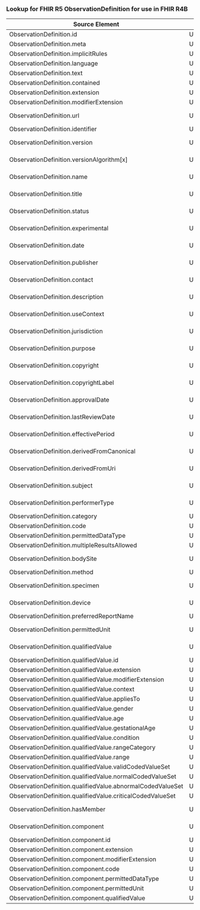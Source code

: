 ### Lookup for FHIR R5 ObservationDefinition for use in FHIR R4B

| Source Element | Usage | Target |
| -------------- | ----- | ------ |
| ObservationDefinition.id | UseElementSameName | ObservationDefinition.id |
| ObservationDefinition.meta | UseElementSameName | ObservationDefinition.meta |
| ObservationDefinition.implicitRules | UseElementSameName | ObservationDefinition.implicitRules |
| ObservationDefinition.language | UseElementSameName | ObservationDefinition.language |
| ObservationDefinition.text | UseElementSameName | ObservationDefinition.text |
| ObservationDefinition.contained | UseElementSameName | ObservationDefinition.contained |
| ObservationDefinition.extension | UseElementSameName | ObservationDefinition.extension |
| ObservationDefinition.modifierExtension | UseElementSameName | ObservationDefinition.modifierExtension |
| ObservationDefinition.url | UseExtension | http://hl7.org/fhir/5.0/StructureDefinition/extension-ObservationDefinition.url |
| ObservationDefinition.identifier | UseElementSameName | ObservationDefinition.identifier |
| ObservationDefinition.version | UseExtension | http://hl7.org/fhir/5.0/StructureDefinition/extension-ObservationDefinition.version |
| ObservationDefinition.versionAlgorithm[x] | UseExtension | http://hl7.org/fhir/5.0/StructureDefinition/extension-ObservationDefinition.versionAlgorithm |
| ObservationDefinition.name | UseExtension | http://hl7.org/fhir/5.0/StructureDefinition/extension-ObservationDefinition.name |
| ObservationDefinition.title | UseExtension | http://hl7.org/fhir/5.0/StructureDefinition/extension-ObservationDefinition.title |
| ObservationDefinition.status | UseExtension | http://hl7.org/fhir/5.0/StructureDefinition/extension-ObservationDefinition.status |
| ObservationDefinition.experimental | UseExtension | http://hl7.org/fhir/5.0/StructureDefinition/extension-ObservationDefinition.experimental |
| ObservationDefinition.date | UseExtension | http://hl7.org/fhir/5.0/StructureDefinition/extension-ObservationDefinition.date |
| ObservationDefinition.publisher | UseExtension | http://hl7.org/fhir/5.0/StructureDefinition/extension-ObservationDefinition.publisher |
| ObservationDefinition.contact | UseExtension | http://hl7.org/fhir/5.0/StructureDefinition/extension-ObservationDefinition.contact |
| ObservationDefinition.description | UseExtension | http://hl7.org/fhir/5.0/StructureDefinition/extension-ObservationDefinition.description |
| ObservationDefinition.useContext | UseExtension | http://hl7.org/fhir/5.0/StructureDefinition/extension-ObservationDefinition.useContext |
| ObservationDefinition.jurisdiction | UseExtension | http://hl7.org/fhir/5.0/StructureDefinition/extension-ObservationDefinition.jurisdiction |
| ObservationDefinition.purpose | UseExtension | http://hl7.org/fhir/5.0/StructureDefinition/extension-ObservationDefinition.purpose |
| ObservationDefinition.copyright | UseExtension | http://hl7.org/fhir/5.0/StructureDefinition/extension-ObservationDefinition.copyright |
| ObservationDefinition.copyrightLabel | UseExtension | http://hl7.org/fhir/5.0/StructureDefinition/extension-ObservationDefinition.copyrightLabel |
| ObservationDefinition.approvalDate | UseExtension | http://hl7.org/fhir/5.0/StructureDefinition/extension-ObservationDefinition.approvalDate |
| ObservationDefinition.lastReviewDate | UseExtension | http://hl7.org/fhir/5.0/StructureDefinition/extension-ObservationDefinition.lastReviewDate |
| ObservationDefinition.effectivePeriod | UseExtension | http://hl7.org/fhir/5.0/StructureDefinition/extension-ObservationDefinition.effectivePeriod |
| ObservationDefinition.derivedFromCanonical | UseExtension | http://hl7.org/fhir/5.0/StructureDefinition/extension-ObservationDefinition.derivedFromCanonical |
| ObservationDefinition.derivedFromUri | UseExtension | http://hl7.org/fhir/5.0/StructureDefinition/extension-ObservationDefinition.derivedFromUri |
| ObservationDefinition.subject | UseExtension | http://hl7.org/fhir/5.0/StructureDefinition/extension-ObservationDefinition.subject |
| ObservationDefinition.performerType | UseExtension | http://hl7.org/fhir/5.0/StructureDefinition/extension-ObservationDefinition.performerType |
| ObservationDefinition.category | UseElementSameName | ObservationDefinition.category |
| ObservationDefinition.code | UseElementSameName | ObservationDefinition.code |
| ObservationDefinition.permittedDataType | UseElementSameName | ObservationDefinition.permittedDataType |
| ObservationDefinition.multipleResultsAllowed | UseElementSameName | ObservationDefinition.multipleResultsAllowed |
| ObservationDefinition.bodySite | UseExtension | http://hl7.org/fhir/5.0/StructureDefinition/extension-ObservationDefinition.bodySite |
| ObservationDefinition.method | UseElementSameName | ObservationDefinition.method |
| ObservationDefinition.specimen | UseExtension | http://hl7.org/fhir/5.0/StructureDefinition/extension-ObservationDefinition.specimen |
| ObservationDefinition.device | UseExtension | http://hl7.org/fhir/5.0/StructureDefinition/extension-ObservationDefinition.device |
| ObservationDefinition.preferredReportName | UseElementSameName | ObservationDefinition.preferredReportName |
| ObservationDefinition.permittedUnit | UseExtension | http://hl7.org/fhir/5.0/StructureDefinition/extension-ObservationDefinition.permittedUnit |
| ObservationDefinition.qualifiedValue | UseExtension | http://hl7.org/fhir/5.0/StructureDefinition/extension-ObservationDefinition.qualifiedValue |
| ObservationDefinition.qualifiedValue.id | UseExtensionFromAncestor | - |
| ObservationDefinition.qualifiedValue.extension | UseExtensionFromAncestor | - |
| ObservationDefinition.qualifiedValue.modifierExtension | UseExtensionFromAncestor | - |
| ObservationDefinition.qualifiedValue.context | UseExtensionFromAncestor | - |
| ObservationDefinition.qualifiedValue.appliesTo | UseExtensionFromAncestor | - |
| ObservationDefinition.qualifiedValue.gender | UseExtensionFromAncestor | - |
| ObservationDefinition.qualifiedValue.age | UseExtensionFromAncestor | - |
| ObservationDefinition.qualifiedValue.gestationalAge | UseExtensionFromAncestor | - |
| ObservationDefinition.qualifiedValue.condition | UseExtensionFromAncestor | - |
| ObservationDefinition.qualifiedValue.rangeCategory | UseExtensionFromAncestor | - |
| ObservationDefinition.qualifiedValue.range | UseExtensionFromAncestor | - |
| ObservationDefinition.qualifiedValue.validCodedValueSet | UseExtensionFromAncestor | - |
| ObservationDefinition.qualifiedValue.normalCodedValueSet | UseExtensionFromAncestor | - |
| ObservationDefinition.qualifiedValue.abnormalCodedValueSet | UseExtensionFromAncestor | - |
| ObservationDefinition.qualifiedValue.criticalCodedValueSet | UseExtensionFromAncestor | - |
| ObservationDefinition.hasMember | UseExtension | http://hl7.org/fhir/5.0/StructureDefinition/extension-ObservationDefinition.hasMember |
| ObservationDefinition.component | UseExtension | http://hl7.org/fhir/5.0/StructureDefinition/extension-ObservationDefinition.component |
| ObservationDefinition.component.id | UseExtensionFromAncestor | - |
| ObservationDefinition.component.extension | UseExtensionFromAncestor | - |
| ObservationDefinition.component.modifierExtension | UseExtensionFromAncestor | - |
| ObservationDefinition.component.code | UseExtensionFromAncestor | - |
| ObservationDefinition.component.permittedDataType | UseExtensionFromAncestor | - |
| ObservationDefinition.component.permittedUnit | UseExtensionFromAncestor | - |
| ObservationDefinition.component.qualifiedValue | UseExtensionFromAncestor | - |
